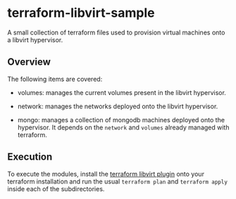 # terraform-libvirt-sample

A small collection of terraform files used to provision virtual machines onto a
libvirt hypervisor.

## Overview

The following items are covered:

* volumes: manages the current volumes present in the libvirt hypervisor.

* network: manages the networks deployed onto the libvirt hypervisor.

* mongo: manages a collection of mongodb machines deployed onto the hypervisor.
  It depends on the `network` and `volumes` already managed with terraform.

## Execution

To execute the modules, install the [terraform libvirt
plugin](https://github.com/dmacvicar/terraform-provider-libvirt) onto your
terraform installation and run the usual `terraform plan` and `terraform apply`
inside each of the subdirectories.
